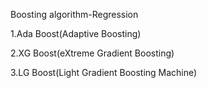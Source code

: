 Boosting algorithm-Regression

1.Ada Boost(Adaptive Boosting)

2.XG Boost(eXtreme Gradient Boosting)

3.LG Boost(Light Gradient Boosting Machine)
